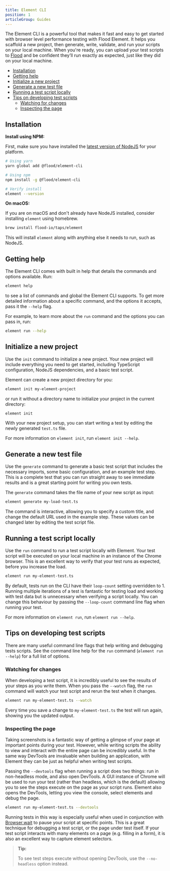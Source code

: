 ```yaml
---
title: Element CLI
position: 1
articleGroup: Guides
---
```


The Element CLI is a powerful tool that makes it fast and easy to get started with browser level performance testing with Flood Element. It helps you scaffold a new project, then generate, write, validate, and run your scripts on your local machine. When you're ready, you can upload your test scripts to [Flood](https://flood.io) and be confident they’ll run exactly as expected, just like they did on your local machine.

- [Installation](#installation)
- [Getting help](#getting-help)
- [Initialize a new project](#initialize-a-new-project)
- [Generate a new test file](#generate-a-new-test-file)
- [Running a test script locally](#running-a-test-script-locally)
- [Tips on developing test scripts](#tips-on-developing-test-scripts)
  - [Watching for changes](#watching-for-changes)
  - [Inspecting the page](#inspecting-the-page)

## Installation

**Install using NPM:**

First, make sure you have installed the [latest version of NodeJS](https://nodejs.org) for your platform.

```bash
# Using yarn
yarn global add @flood/element-cli

# Using npm
npm install -g @flood/element-cli

# Verify install
element --version
```

**On macOS:**

If you are on macOS and don't already have NodeJS installed, consider installing `element` using homebrew.

```bash
brew install flood-io/taps/element
```

This will install `element` along with anything else it needs to run, such as NodeJS.


## Getting help

The Element CLI comes with built in help that details the commands and options available. Run:

```bash
element help
```

to see a list of commands and global the Element CLI supports. To get more detailed information about a specific command, and the options it accepts, pass it the `--help` flag.

For example, to learn more about the `run` command and the options you can pass in, run:

```bash
element run --help
```


## Initialize a new project

Use the `init` command to initialize a new project. Your new project will include everything you need to get started, including TypeScript configuration, NodeJS dependencies, and a basic test script.

Element can create a new project directory for you:

```bash
element init my-element-project
```

or run it without a directory name to initialize your project in the current directory:

```bash
element init
```

With your new project setup, you can start writing a test by editing the newly generated `test.ts` file.

For more information on `element init`, run `element init --help`.


## Generate a new test file

Use the `generate` command to generate a basic test script that includes the necessary imports, some basic configuration, and an example test step. This is a complete test that you can run straight away to see immediate results and is a great starting point for writing you own tests.

The `generate` command takes the file name of your new script as input:

```bash
element generate my-load-test.ts
```

The command is interactive, allowing you to specify a custom title, and change the default URL used in the example step. These values can be changed later by editing the test script file.

## Running a test script locally

Use the `run` command to run a test script locally with Element. Your test script will be executed on your local machine in an instance of the Chrome browser. This is an excellent way to verify that your test runs as expected, before you increase the load.

```bash
element run my-element-test.ts
```

By default, tests run on the CLI have their `loop-count` setting overridden to 1. Running multiple iterations of a test is fantastic for testing load and working with test data but is unnecessary when verifying a script locally. You can change this behaviour by passing the `--loop-count` command line flag when running your test.

For more information on `element run`, run `element run --help`.

## Tips on developing test scripts

There are many useful command line flags that help writing and debugging tests scripts. See the command line help for the `run` command (`element run --help`) for a full list of options.

### Watching for changes

When developing a test script, it is incredibly useful to see the results of your steps as you write them. When you pass the `--watch` flag, the `run` command will watch your test script and rerun the test when it changes.

```bash
element run my-element-test.ts --watch
```

Every time you save a change to `my-element-test.ts` the test will run again, showing you the updated output.

### Inspecting the page

Taking screenshots is a fantastic way of getting a glimpse of your page at important points during your test. However, while writing scripts the ability to view and interact with the entire page can be incredibly useful. In the same way DevTools are invaluable when building an application, with Element they can be just as helpful when writing test scripts.

Passing the `--devtools` flag when running a script does two things: run in non-headless mode, and also open DevTools. A GUI instance of Chrome will be used to run your test (rather than headless, which is the default) allowing you to see the steps execute on the page as your script runs. Element also opens the DevTools, letting you view the console, select elements and debug the page. 

```bash
element run my-element-test.ts --devtools
```

Running tests in this way is especially useful when used in conjunction with [Browser.wait](../../api/Browser.md#browserwaittimeoutorcondition) to pause your script at specific points. This is a great technique for debugging a test script, or the page under test itself. If your test script interacts with many elements on a page (e.g. filling in a form), it is also an excellent way to capture element selectors.

> **Tip:**
>
> To see test steps execute without opening DevTools, use the `--no-headless` option instead.


[Flood]: https://flood.io